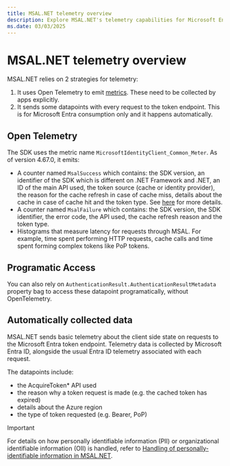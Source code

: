 ```yaml
---
title: MSAL.NET telemetry overview
description: Explore MSAL.NET's telemetry capabilities for Microsoft Entra token endpoint requests. Learn about client-side state, error tracking, and SDK API usage metadata.
ms.date: 03/03/2025
---
```


# MSAL.NET telemetry overview

MSAL.NET relies on 2 strategies for telemetry: 

1. It uses Open Telemetry to emit [metrics](/dotnet/core/diagnostics/metrics). These need to be collected by apps explicitly.
2. It sends some datapoints with every request to the token endpoint. This is for Microsoft Entra consumption only and it happens automatically.

## Open Telemetry 

The SDK uses the metric name `MicrosoftIdentityClient_Common_Meter`.  As of version 4.67.0, it emits: 

- A counter named `MsalSuccess` which contains: the SDK version, an identifier of the SDK which is different on .NET Framework and .NET, an ID of the main API used, the token source (cache or identity provider), the reason for the cache refresh in case of cache miss, details about the cache in case of cache hit and the token type. See [here](https://github.com/AzureAD/microsoft-authentication-library-for-dotnet/blob/main//src/client/Microsoft.Identity.Client/Platforms/Features/OpenTelemetry/OtelInstrumentation.cs#L20) for more details.
- A counter named `MsalFailure` which contains: the SDK version, the SDK identifier, the error code, the API used, the cache refresh reason and the token type.
- Histograms that measure latency for requests through MSAL. For example, time spent performing HTTP requests, cache calls and time spent forming complex tokens like PoP tokens.

## Programatic Access

You can also rely on `AuthenticationResult.AuthenticationResultMetadata` property bag to access these datapoint programatically, without OpenTelemetry.

## Automatically collected data

MSAL.NET sends basic telemetry about the client side state on requests to the Microsoft Entra token endpoint. Telemetry data is collected by Microsoft Entra ID, alongside the usual Entra ID telemetry associated with each request.

The datapoints include:

* the AcquireToken* API used
* the reason why a token request is made (e.g. the cached token has expired)
* details about the Azure region
* the type of token requested (e.g. Bearer, PoP)

>[!IMPORTANT]
>For details on how personally identifiable information (PII) or organizational identifiable information (OII) is handled, refer to [Handling of personally-identifiable information in MSAL.NET](handling-pii.md).
